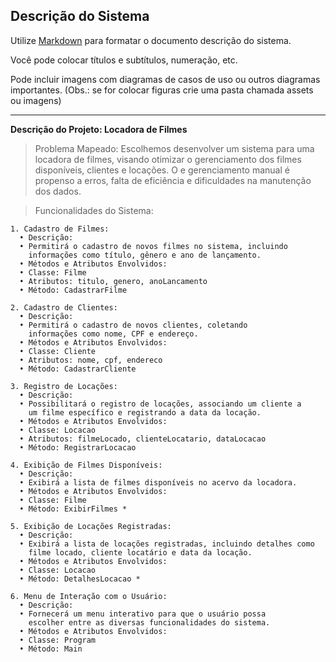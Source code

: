 ## Descrição do Sistema

Utilize [Markdown](https://gist.github.com/cuonggt/9b7d08a597b167299f0d) para formatar 
o documento descrição do sistema.

Você pode colocar títulos e subtítulos, numeração, etc.
   
Pode incluir imagens com diagramas de casos de uso ou outros diagramas importantes.
(Obs.: se for colocar figuras crie uma pasta chamada assets ou imagens)


----------------------------------


**Descrição do Projeto: Locadora de Filmes**

  > Problema Mapeado:
    Escolhemos desenvolver um sistema para uma locadora de filmes, visando 
    otimizar o gerenciamento   dos filmes disponíveis, clientes e locações. 
    O e gerenciamento manual é propenso a erros, falta de eficiência e dificuldades na manutenção dos dados.  

  > Funcionalidades do Sistema:
    
    1. Cadastro de Filmes:
      •	Descrição:
      •	Permitirá o cadastro de novos filmes no sistema, incluindo 
        informações como título, gênero e ano de lançamento.
      •	Métodos e Atributos Envolvidos:
      •	Classe: Filme
      •	Atributos: titulo, genero, anoLancamento
      •	Método: CadastrarFilme
   
    2. Cadastro de Clientes:
      •	Descrição:
      •	Permitirá o cadastro de novos clientes, coletando 
        informações como nome, CPF e endereço.
      •	Métodos e Atributos Envolvidos:
      •	Classe: Cliente
      •	Atributos: nome, cpf, endereco
      •	Método: CadastrarCliente
  
    3. Registro de Locações:
      •	Descrição:
      •	Possibilitará o registro de locações, associando um cliente a 
        um filme específico e registrando a data da locação.
      •	Métodos e Atributos Envolvidos:
      •	Classe: Locacao
      •	Atributos: filmeLocado, clienteLocatario, dataLocacao
      •	Método: RegistrarLocacao
  
    4. Exibição de Filmes Disponíveis:
      •	Descrição:
      •	Exibirá a lista de filmes disponíveis no acervo da locadora.
      •	Métodos e Atributos Envolvidos:
      •	Classe: Filme
      •	Método: ExibirFilmes *
  
    5. Exibição de Locações Registradas:
      •	Descrição:
      •	Exibirá a lista de locações registradas, incluindo detalhes como 
        filme locado, cliente locatário e data da locação.
      •	Métodos e Atributos Envolvidos:
      •	Classe: Locacao
      •	Método: DetalhesLocacao *
   
    6. Menu de Interação com o Usuário:
      •	Descrição:
      •	Fornecerá um menu interativo para que o usuário possa 
        escolher entre as diversas funcionalidades do sistema.
      •	Métodos e Atributos Envolvidos:
      •	Classe: Program
      •	Método: Main

